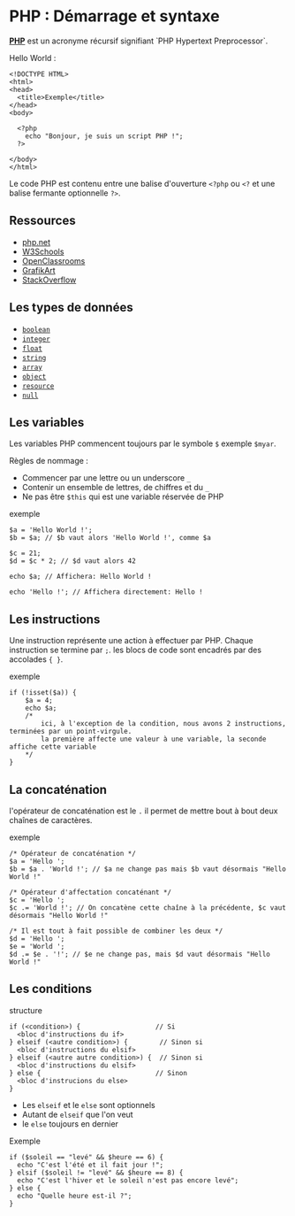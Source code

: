 # PHP : Démarrage et syntaxe

**[PHP](http://php.net/manual/fr/intro-whatis.php)** est un acronyme récursif signifiant ̀ PHP Hypertext Preprocessor`.

Hello World :
```
<!DOCTYPE HTML>
<html>
<head>
  <title>Exemple</title>
</head>
<body>

  <?php
    echo "Bonjour, je suis un script PHP !";
  ?>

</body>
</html>
```

Le code PHP est contenu entre une balise d'ouverture `<?php` ou `<?` et une balise fermante optionnelle `?>`.

## Ressources

* [php.net](http://php.net/manual/fr/)
* [W3Schools](https://www.w3schools.com/php/default.asp)
* [OpenClassrooms](https://openclassrooms.com/)
* [GrafikArt](https://www.grafikart.fr/)
* [StackOverflow](https://stackoverflow.com/questions/tagged/php)

## Les types de données

* [`boolean`](http://php.net/manual/fr/language.types.boolean.php)
* [`integer`](http://php.net/manual/fr/language.types.integer.php)
* [`float`](http://php.net/manual/fr/language.types.float.php)
* [`string`](http://php.net/manual/fr/language.types.string.php)
* [`array`](http://php.net/manual/fr/language.types.array.php)
* [`object`](http://php.net/manual/fr/language.types.object.php)
* [`resource`](http://php.net/manual/fr/language.types.resource.php)
* [`null`](http://php.net/manual/fr/language.types.null.php)

## Les variables

Les variables PHP commencent toujours par le symbole `$` exemple `$myar`.

Règles de nommage :
 * Commencer par une lettre ou un underscore `_`
 * Contenir un ensemble de lettres, de chiffres et du `_`
 * Ne pas être `$this` qui est une variable réservée de PHP

exemple
```
$a = 'Hello World !';
$b = $a; // $b vaut alors 'Hello World !', comme $a

$c = 21;
$d = $c * 2; // $d vaut alors 42

echo $a; // Affichera: Hello World !

echo 'Hello !'; // Affichera directement: Hello !
```

## Les instructions

Une instruction représente une action à effectuer par PHP. Chaque instruction se termine par `;`. les blocs de code sont encadrés par des accolades `{ }`.

exemple
```
if (!isset($a)) {
    $a = 4;
    echo $a;
    /*
        ici, à l'exception de la condition, nous avons 2 instructions, terminées par un point-virgule.
        la première affecte une valeur à une variable, la seconde affiche cette variable
    */
}
```

## La concaténation

l'opérateur de concaténation est le `.` il permet de mettre bout à bout deux chaînes de caractères.

exemple
```
/* Opérateur de concaténation */
$a = 'Hello ';
$b = $a . 'World !'; // $a ne change pas mais $b vaut désormais "Hello World !"

/* Opérateur d'affectation concaténant */
$c = 'Hello ';
$c .= 'World !'; // On concatène cette chaîne à la précédente, $c vaut désormais "Hello World !"

/* Il est tout à fait possible de combiner les deux */
$d = 'Hello ';
$e = 'World ';
$d .= $e . '!'; // $e ne change pas, mais $d vaut désormais "Hello World !"
```

## Les conditions

structure
```
if (<condition>) {                   // Si
  <bloc d'instructions du if>
} elseif (<autre condition>) {        // Sinon si
  <bloc d'instructions du elsif>
} elseif (<autre autre condition>) {  // Sinon si
  <bloc d'instructions du elsif>
} else {                             // Sinon
  <bloc d'instrucions du else>
}
```
* Les `elseif` et le `else` sont optionnels
* Autant de `elseif` que l'on veut
* le `else` toujours en dernier

Exemple
```
if ($soleil == "levé" && $heure == 6) {
  echo "C'est l'été et il fait jour !";
} elsif ($soleil != "levé" && $heure == 8) {
  echo "C'est l'hiver et le soleil n'est pas encore levé";
} else {
  echo "Quelle heure est-il ?";
}
```
